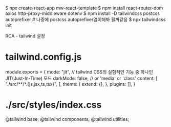 $ npx create-react-app mw-react-template
$ npm install react-router-dom axios http-proxy-middleware dotenv
$ npm install -D tailwindcss postcss autoprefixer # 나중에 postcss autoprefixer없이해봐 될꺼같음
$ npx tailwindcss init

RCA - tailwind 설정

# tailwind.config.js

module.exports = {
mode: "jit", // tailwind CSS의 실험적인 기능 중 하나인 JIT(Just-In-Time) 모드
darkMode: false, // or 'media' or 'class'
content: [
"./src/**/*.{js,jsx,ts,tsx}",
],
theme: {
extend: {},
},
plugins: [],
}

# ./src/styles/index.css

@tailwind base;
@tailwind components;
@tailwind utilities;
